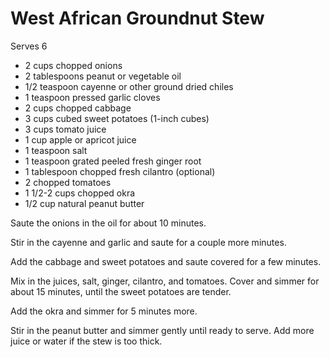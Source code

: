 # West African Groundnut Stew

Serves 6

* 2 cups chopped onions
* 2 tablespoons peanut or vegetable oil
* 1/2 teaspoon cayenne or other ground dried chiles
* 1 teaspoon pressed garlic cloves
* 2 cups chopped cabbage
* 3 cups cubed sweet potatoes (1-inch cubes)
* 3 cups tomato juice
* 1 cup apple or apricot juice
* 1 teaspoon salt
* 1 teaspoon grated peeled fresh ginger root
* 1 tablespoon chopped fresh cilantro (optional)
* 2 chopped tomatoes
* 1 1/2-2 cups chopped okra
* 1/2 cup natural peanut butter

Saute the onions in the oil for about 10 minutes.

Stir in the cayenne and garlic and saute for a couple more minutes.

Add the cabbage and sweet potatoes and saute covered for a few minutes.

Mix in the juices, salt, ginger, cilantro, and tomatoes. Cover and simmer for
about 15 minutes, until the sweet potatoes are tender.

Add the okra and simmer for 5 minutes more.

Stir in the peanut butter and simmer gently until ready to serve. Add more juice
or water if the stew is too thick.
